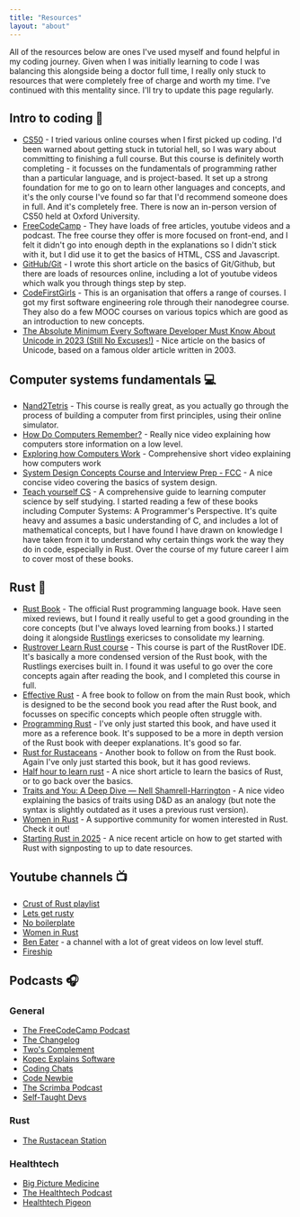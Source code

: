 ```yaml
---
title: "Resources"
layout: "about"
---
```

 All of the resources below are ones I've used myself and found helpful in my coding journey. Given when I was initially learning to code I was balancing this alongside being a doctor full time, I really only stuck to resources that were completely free of charge and worth my time. I've continued with this mentality since. I'll try to update this page regularly.

## Intro to coding 🚀
- [CS50](https://cs50.harvard.edu/x/) - I tried various online courses when I first picked up coding. I'd been warned about getting stuck in tutorial hell, so I was wary about committing to finishing a full course. But this course is definitely worth completing - it focusses on the fundamentals of programming rather than a particular language, and is project-based. It set up a strong foundation for me to go on to learn other languages and concepts, and it's the only course I've found so far that I'd recommend someone does in full. And it's completely free. There is now an in-person version of CS50 held at Oxford University.
- [FreeCodeCamp](https://www.freecodecamp.org/) - They have loads of free articles, youtube videos and a podcast. The free course they offer is more focused on front-end, and I felt it didn't go into enough depth in the explanations so I didn't stick with it, but I did use it to get the basics of HTML, CSS and Javascript.
- [GitHub/Git](https://github.com/docode-uk/stage-1-curriculum/blob/2-git-basics/git/git_basics.md) - I wrote this short article on the basics of Git/Github, but there are loads of resources online, including a lot of youtube videos which walk you through things step by step.
- [CodeFirstGirls](https://codefirstgirls.com/) - This is an organisation that offers a range of courses. I got my first software engineering role through their nanodegree course. They also do a few MOOC courses on various topics which are good as an introduction to new concepts.
- [The Absolute Minimum Every Software Developer Must Know About Unicode in 2023 (Still No Excuses!)](https://tonsky.me/blog/unicode/) - Nice article on the basics of Unicode, based on a famous older article written in 2003.

## Computer systems fundamentals 💻
- [Nand2Tetris](https://www.nand2tetris.org/) - This course is really great, as you actually go through the process of building a computer from first principles, using their online simulator.
- [How Do Computers Remember?](https://youtu.be/I0-izyq6q5s?si=OCw7yyGoV6EaN0cY) - Really nice video explaining how computers store information on a low level.
- [Exploring how Computers Work](https://www.youtube.com/watch?v=QZwneRb-zqA) - Comprehensive short video explaining how computers work
- [System Design Concepts Course and Interview Prep - FCC](https://youtu.be/F2FmTdLtb_4?si=TJWKUxjd_HlISWgR) - A nice concise video covering the basics of system design.
- [Teach yourself CS](https://teachyourselfcs.com/) - A comprehensive guide to learning computer science by self studying. I started reading a few of these books including Computer Systems: A Programmer's Perspective. It's quite heavy and assumes a basic understanding of C, and includes a lot of mathematical concepts, but I have found I have drawn on knowledge I have taken from it to understand why certain things work the way they do in code, especially in Rust. Over the course of my future career I aim to cover most of these books.

## Rust 🦀
- [Rust Book](https://doc.rust-lang.org/book/) - The official Rust programming language book. Have seen mixed reviews, but I found it really useful to get a good grounding in the core concepts (but I've always loved learning from books.) I started doing it alongside [Rustlings](https://github.com/rust-lang/rustlings) exericses to consolidate my learning.
- [Rustrover Learn Rust course](https://plugins.jetbrains.com/plugin/16631-learn-rust) - This course is part of the RustRover IDE. It's basically a more condensed version of the Rust book, with the Rustlings exercises built in. I found it was useful to go over the core concepts again after reading the book, and I completed this course in full.
- [Effective Rust](https://www.lurklurk.org/effective-rust/) - A free book to follow on from the main Rust book, which is designed to be the second book you read after the Rust book, and focusses on specific concepts which people often struggle with.
- [Programming Rust](https://www.oreilly.com/library/view/programming-rust-2nd/9781492052586/) - I've only just started this book, and have used it more as a reference book. It's supposed to be a more in depth version of the Rust book with deeper explanations. It's good so far.
- [Rust for Rustaceans](https://github.com/nrc/r4rs) - Another book to follow on from the Rust book. Again I've only just started this book, but it has good reviews.
- [Half hour to learn rust](https://fasterthanli.me/articles/a-half-hour-to-learn-rust) - A nice short article to learn the basics of Rust, or to go back over the basics.
- [Traits and You: A Deep Dive — Nell Shamrell-Harrington](https://www.youtube.com/watch?v=grU-4u0Okto) - A nice video explaining the basics of traits using D&D as an analogy (but note the syntax is slightly outdated as it uses a previous rust version).
- [Women in Rust](https://www.meetup.com/women-in-rust/) - A supportive community for women interested in Rust. Check it out!
- [Starting Rust in 2025](https://bentebent.github.io/posts/starting-rust-2025/) - A nice recent article on how to get started with Rust with signposting to up to date resources.

## Youtube channels 📺
- [Crust of Rust playlist](https://www.youtube.com/playlist?list=PLqbS7AVVErFiWDOAVrPt7aYmnuuOLYvOa)
- [Lets get rusty](https://www.youtube.com/@letsgetrusty)
- [No boilerplate](https://www.youtube.com/@NoBoilerplate)
- [Women in Rust](https://www.youtube.com/@WomenInRust)
- [Ben Eater](https://www.youtube.com/@BenEater) - a channel with a lot of great videos on low level stuff.
- [Fireship](https://www.youtube.com/@Fireship)

## Podcasts 🎧

### General
- [The FreeCodeCamp Podcast](https://open.spotify.com/show/4XKDKi1FwTbgn51nPuRDfZ?si=550f97cf80df4a64)
- [The Changelog](https://open.spotify.com/show/5bBki72YeKSLUqyD94qsuJ?si=fda4195e068f40ce)
- [Two's Complement](https://open.spotify.com/show/52irDllU36Y3mOBbBIxyNd?si=a439e1bb96ff41c2)
- [Kopec Explains Software](https://open.spotify.com/show/6pjmozMdj7K6oHPIjX9Ld3?si=0c5fac4a37a9482c)
- [Coding Chats](https://open.spotify.com/show/59GU7gzyK2RdIDVkhNS2nt?si=727d96677e2247be)
- [Code Newbie](https://open.spotify.com/show/2T2OwucPOy2uDG1CUsjIMB?si=923d407219d54312)
- [The Scrimba Podcast](https://open.spotify.com/show/1oJamVudy2v3oSJTejUyus?si=0e74772f8aa44356)
- [Self-Taught Devs](https://open.spotify.com/show/4g08UndVH5YfVQWsiXxs9o?si=4df6644f22184587)

### Rust
- [The Rustacean Station](https://open.spotify.com/show/4XKDKi1FwTbgn51nPuRDfZ?si=550f97cf80df4a64)

### Healthtech
- [Big Picture Medicine](https://open.spotify.com/show/5707RPmWOJkVZyUHNRSUfS?si=0c2ccfe20be0411f)
- [The Healthtech Podcast](https://open.spotify.com/show/4TH991deR5ZZLNAbJc14WW?si=67127ffd169b49c3)
- [Healthtech Pigeon](https://open.spotify.com/show/6EL8OyheupYtodanDbiI9g?si=e2fa2e0ff2f9415d)